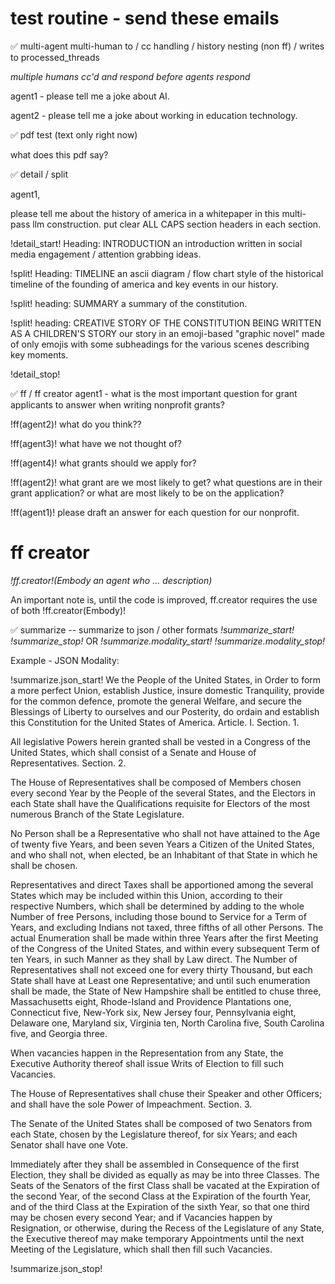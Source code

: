 # test routine - send these emails 


✅  multi-agent multi-human to / cc handling / history nesting  (non ff) / writes to processed_threads 

_multiple humans cc'd and respond before agents respond_

agent1 - please tell me a joke about AI.

agent2 - please tell me a joke about working in education technology. 


✅  pdf test (text only right now)

what does this pdf say? 


✅  detail / split 

agent1,

please tell me about the history of america in a whitepaper in this multi-pass llm construction. put clear ALL CAPS section headers in each section.

!detail_start!
Heading: INTRODUCTION
an introduction written in social media engagement / attention grabbing ideas.

!split!
Heading: TIMELINE
an ascii diagram / flow chart style of the historical timeline of the founding of america and key events in our history.

!split!
heading: SUMMARY 
a summary of the constitution.

!split!
heading: CREATIVE STORY OF THE CONSTITUTION BEING WRITTEN AS A CHILDREN'S STORY
our story in an emoji-based "graphic novel" made of only emojis with some subheadings for the various scenes describing key moments.

!detail_stop!


✅  ff / ff creator 
agent1 - what is the most important question for grant applicants to answer when writing nonprofit grants?

!ff(agent2)! what do you think??

!ff(agent3)! what have we not thought of?

!ff(agent4)! what grants should we apply for?

!ff(agent2)! what grant are we most likely to get? what questions are in their grant application? or what are most likely to be on the application? 

!ff(agent1)! please draft an answer for each question for our nonprofit. 


# ff creator 
_!ff.creator!(Embody an agent who ... description)_

An important note is, until the code is improved, ff.creator requires the use of both !ff.creator(Embody)! 




✅  summarize  -- summarize to json / other formats 
_!summarize_start!_
_!summarize_stop!_
OR
_!summarize.modality_start!_
_!summarize.modality_stop!_

Example - JSON Modality: 

!summarize.json_start!
We the People of the United States, in Order to form a more perfect Union, establish Justice, insure domestic Tranquility, provide for the common defence, promote the general Welfare, and secure the Blessings of Liberty to ourselves and our Posterity, do ordain and establish this Constitution for the United States of America.
Article. I.
Section. 1.

All legislative Powers herein granted shall be vested in a Congress of the United States, which shall consist of a Senate and House of Representatives.
Section. 2.

The House of Representatives shall be composed of Members chosen every second Year by the People of the several States, and the Electors in each State shall have the Qualifications requisite for Electors of the most numerous Branch of the State Legislature.

No Person shall be a Representative who shall not have attained to the Age of twenty five Years, and been seven Years a Citizen of the United States, and who shall not, when elected, be an Inhabitant of that State in which he shall be chosen.

Representatives and direct Taxes shall be apportioned among the several States which may be included within this Union, according to their respective Numbers, which shall be determined by adding to the whole Number of free Persons, including those bound to Service for a Term of Years, and excluding Indians not taxed, three fifths of all other Persons. The actual Enumeration shall be made within three Years after the first Meeting of the Congress of the United States, and within every subsequent Term of ten Years, in such Manner as they shall by Law direct. The Number of Representatives shall not exceed one for every thirty Thousand, but each State shall have at Least one Representative; and until such enumeration shall be made, the State of New Hampshire shall be entitled to chuse three, Massachusetts eight, Rhode-Island and Providence Plantations one, Connecticut five, New-York six, New Jersey four, Pennsylvania eight, Delaware one, Maryland six, Virginia ten, North Carolina five, South Carolina five, and Georgia three.

When vacancies happen in the Representation from any State, the Executive Authority thereof shall issue Writs of Election to fill such Vacancies.

The House of Representatives shall chuse their Speaker and other Officers; and shall have the sole Power of Impeachment.
Section. 3.

The Senate of the United States shall be composed of two Senators from each State, chosen by the Legislature thereof, for six Years; and each Senator shall have one Vote.

Immediately after they shall be assembled in Consequence of the first Election, they shall be divided as equally as may be into three Classes. The Seats of the Senators of the first Class shall be vacated at the Expiration of the second Year, of the second Class at the Expiration of the fourth Year, and of the third Class at the Expiration of the sixth Year, so that one third may be chosen every second Year; and if Vacancies happen by Resignation, or otherwise, during the Recess of the Legislature of any State, the Executive thereof may make temporary Appointments until the next Meeting of the Legislature, which shall then fill such Vacancies.

!summarize.json_stop!

